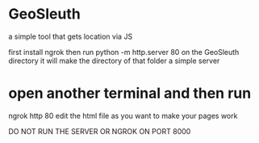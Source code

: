 # GeoSleuth
a simple tool that gets location via JS 


first install ngrok 
then run 
python -m http.server 80 
on the GeoSleuth directory it will make the directory of that folder a simple server 
# open another terminal and then run 
ngrok http 80 
edit the html file as you want to make your pages work 

DO NOT RUN THE SERVER OR NGROK ON PORT 8000
